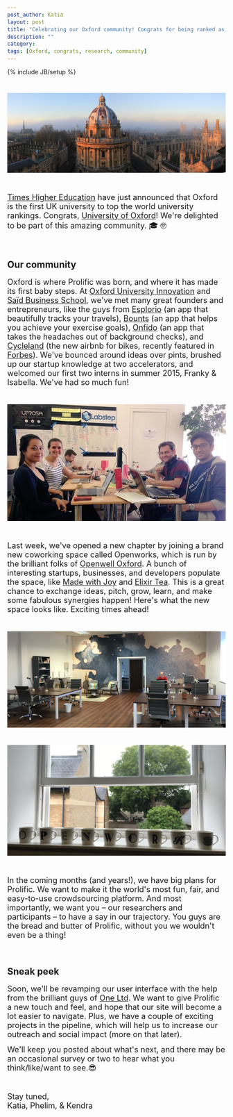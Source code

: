 ```yaml
---
post_author: Katia
layout: post
title: "Celebrating our Oxford community! Congrats for being ranked as #1 in the world, Oxford Uni (and we have big plans for Prolific – stay tuned)"
description: ""
category: 
tags: [Oxford, congrats, research, community]
---
```

{% include JB/setup %}
<div class="row">
	<div class="col-md-12">
 		<img class="img-responsive col-md-14" style="display: block;margin-left: auto;margin-right: auto;margin-top:40px;margin-bottom:15px;" src="/assets/img/Oxford.jpg">
	 </div>
</div>
<br>
<p><font size="4"><a href="https://www.timeshighereducation.com/news/world-university-rankings-2016-2017-results-announced">Times Higher Education</a> have just announced that Oxford is the first UK university to top the world university rankings. Congrats, <a href="http://www.ox.ac.uk/">University of Oxford</a>! We're delighted to be part of this amazing community. 🎓 🤓 </font></p><br>

## Our community
<p><font size="4">Oxford is where Prolific was born, and where it has made its first baby steps. At <a href="http://innovation.ox.ac.uk/">Oxford University Innovation</a> and <a href="http://www.sbs.ox.ac.uk/">Saïd Business School</a>, we've met many great founders and entrepreneurs, like the guys from <a href="https://esplor.io/">Esplorio</a> (an app that beautifully tracks your travels), <a href="https://www.bounts.it/">Bounts</a> (an app that helps you achieve your exercise goals), <a href="https://onfido.com/">Onfido</a> (an app that takes the headaches out of background checks), and <a href="http://www.cycle.land/#cyclesunshine">Cycleland</a> (the new airbnb for bikes, recently featured in <a href="http://www.forbes.com/sites/alisoncoleman/2016/08/12/how-a-non-techie-oxford-graduate-built-a-booming-online-bike-sharing-scheme/#1a3019cf454c">Forbes</a>). We've bounced around ideas over pints, brushed up our startup knowledge at two accelerators, and welcomed our first two interns in summer 2015, Franky & Isabella. We've had so much fun! </font></p> 

<div class="row">
	<div class="col-md-12">
 		<img class="img-responsive col-md-14" style="display: block;margin-left: auto;margin-right: auto;margin-top:40px;margin-bottom:15px;" src="/assets/img/Prolific_team.jpg">
	 </div>
</div>
<br>
<p><font size="4">Last week, we've opened a new chapter by joining a brand new coworking space called Openworks, which is run by the brilliant folks of <a href="http://www.openwell.co/">Openwell Oxford</a>. A bunch of interesting startups, businesses, and developers populate the space, like <a href="https://madewithjoy.org/">Made with Joy</a> and <a href="http://www.elixirtea.co.uk/">Elixir Tea</a>. This is a great chance to exchange ideas, pitch, grow, learn, and make some fabulous synergies happen! Here's what the new space looks like. Exciting times ahead! </font></p>   

<div class="row">
	<div class="col-md-12">
 		<img class="img-responsive col-md-14" style="display: block;margin-left: auto;margin-right: auto;margin-top:40px;margin-bottom:15px;" src="/assets/img/Openworks1.jpg">
	 </div>
</div>

<div class="row">
	<div class="col-md-12">
 		<img class="img-responsive col-md-14" style="display: block;margin-left: auto;margin-right: auto;margin-top:40px;margin-bottom:15px;" src="/assets/img/Openworks4.jpg">
	 </div>
</div>
<br>
<p><font size="4">In the coming months (and years!), we have big plans for Prolific. We want to make it the world's most fun, fair, and easy-to-use crowdsourcing platform. And most importantly, we want you – our researchers and participants – to have a say in our trajectory. You guys are the bread and butter of Prolific, without you we wouldn't even be a thing!</font></p><br>

## Sneak peek
<p><font size="4">Soon, we'll be revamping our user interface with the help from the brilliant guys of <a href="http://oneltd.co.uk">One Ltd</a>. We want to give Prolific a new touch and feel, and hope that our site will become a lot easier to navigate. Plus, we have a couple of exciting projects in the pipeline, which will help us to increase our outreach and social impact (more on that later).</font></p>

<p><font size="4">We'll keep you posted about what's next, and there may be an occasional survey or two to hear what you think/like/want to see.😎</font></p><br>

<p><font size="4">Stay tuned, <br>Katia, Phelim, & Kendra</font></p>

